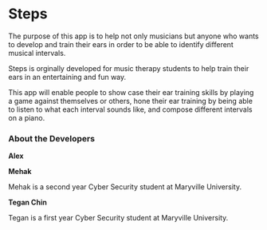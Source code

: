 # Steps


The purpose of this app is to help not only musicians but anyone who wants to develop and train their ears in order to be able to identify different musical intervals.

Steps is orginally developed for music therapy students to help train their ears in an entertaining and fun way.

This app will enable people to show case their ear training skills by playing a game against themselves or others, hone their ear training by being able to listen to what each interval sounds like, and compose different intervals on a piano.


### About the Developers

**Alex**



**Mehak**

Mehak is a second year Cyber Security student at Maryville University. 


**Tegan Chin**

Tegan is a first year Cyber Security student at Maryville University.
